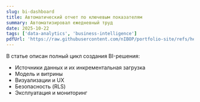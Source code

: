 ```yaml
---
slug: bi-dashboard
title: Автоматический отчет по ключевым показателям
summary: Автоматизировал ежедневный труд
date: 2025-10-22
tags: ['data-analytics', 'business-intelligence']
pdfUrl: 'https://raw.githubusercontent.com/nIBOP/portfolio-site/refs/heads/main/public/pdfs/ARB.pdf'
---
```


В статье описан полный цикл создания BI-решения: 

- Источники данных и их инкрементальная загрузка
- Модель и витрины
- Визуализации и UX
- Безопасность (RLS)
- Эксплуатация и мониторинг
